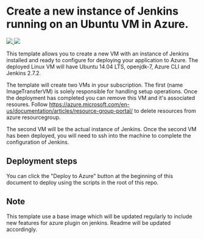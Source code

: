 # Create a new instance of Jenkins running on an Ubuntu VM in Azure.  

<a href="https://portal.azure.com/#create/Microsoft.Template/uri/https%3A%2F%2Fraw.githubusercontent.com%2Farroyc%2Fazure-quickstart-templates%2Fmaster%2Fazure-jenkins-ubuntu%2Fazuredeploy.json" target="_blank">
<img src="http://azuredeploy.net/deploybutton.png"/>
</a>
<a href="http://armviz.io/#/?load=https%3A%2F%2Fraw.githubusercontent.com%2Farroyc%2Fazure-quickstart-templates%2Fmaster%2Fazure-jenkins-ubuntu%2Fazuredeploy.json" target="_blank">
<img src="http://armviz.io/visualizebutton.png"/>
</a>

This template allows you to create a new VM with an instance of Jenkins installed and ready to configure for deploying your application to Azure. The deployed Linux VM will have Ubuntu 14.04 LTS, openjdk-7, Azure CLI and Jenkins 2.7.2.

The template will create two VMs in your subscription. The first (name ImageTransferVM) is solely responsible for handling setup operations. Once the deployment has completed you can remove this VM and it's associated resoures. Follow https://azure.microsoft.com/en-us/documentation/articles/resource-group-portal/
to delete resources from azure resourcegroup.

The second VM will be the actual instance of Jenkins. Once the second VM has been deployed, you will need to ssh into the machine to complete the configuration of Jenkins.  

## Deployment steps

You can click the "Deploy to Azure" button at the beginning of this document to deploy using the scripts in the root of this repo.

## Note

This template use a base image which will be updated regularly to include new features for azure plugin on jenkins. Readme will be updated accordingly.